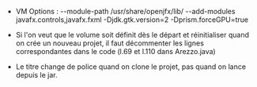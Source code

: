 - VM Options : --module-path /usr/share/openjfx/lib/ --add-modules javafx.controls,javafx.fxml -Djdk.gtk.version=2 -Dprism.forceGPU=true

- Si l'on veut que le volume soit définit dès le départ et réinitialiser quand on crée un nouveau projet, il faut décommenter les lignes correspondantes dans le code (l.69 et l.110 dans Arezzo.java)

- Le titre change de police quand on clone le projet, pas quand on lance depuis le jar.